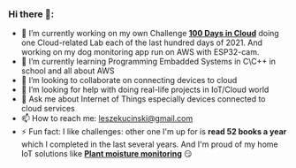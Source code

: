 ### Hi there 👋:

- 🔭 I’m currently working on my own Challenge **[100 Days in Cloud](https://github.com/CloudedThings/100-Days-in-Cloud)** doing one Cloud-related Lab each of the last hundred days of 2021. And working on my dog monitoring app run on AWS with ESP32-cam.
- 🌱 I’m currently learning Programming Embadded Systems in C\C++ in school and all about AWS 
- 👯 I’m looking to collaborate on connecting devices to cloud
- 🤔 I’m looking for help with doing real-life projects in IoT/Cloud world
- 💬 Ask me about Internet of Things especially devices connected to cloud services
- 📫 How to reach me: leszekucinski@gmail.com
- ⚡ Fun fact: I like challenges: other one I'm up for is **read 52 books a year** which I completed in the last several years. And I'm proud of my home IoT solutions like **[Plant moisture monitoring](https://github.com/CloudedThings/HighGrowMQTT)** 😏
